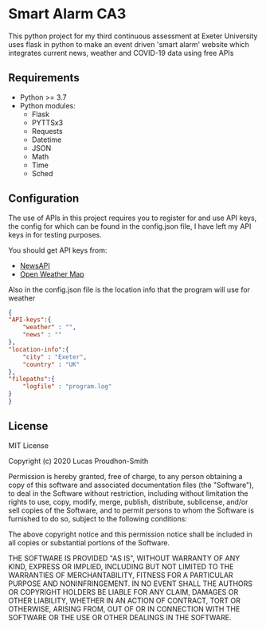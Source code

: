 # Smart Alarm CA3

This python project for my third continuous assessment at Exeter University uses flask in python to make an event driven 'smart alarm' website which integrates current news, weather and COVID-19 data using free APIs
## Requirements
* Python >= 3.7
* Python modules:
  * Flask
  * PYTTSx3
  * Requests
  * Datetime
  * JSON
  * Math
  * Time
  * Sched

## Configuration
The use of APIs in this project requires you to register for and use API keys, the config for which can be found in the config.json file, I have left my API keys in for testing purposes.

You should get API keys from:
* [NewsAPI](https://newsapi.org/)
* [Open Weather Map](https://openweathermap.org/)

Also in the config.json file is the location info that the program will use for weather

```JSON
{
"API-keys":{
    "weather" : "",
    "news" : ""
},
"location-info":{
    "city" : "Exeter",
    "country" : "UK"
},
"filepaths":{
    "logfile" : "program.log"
}
}
```

## License
MIT License

Copyright (c) 2020 Lucas Proudhon-Smith

Permission is hereby granted, free of charge, to any person obtaining a copy
of this software and associated documentation files (the "Software"), to deal
in the Software without restriction, including without limitation the rights
to use, copy, modify, merge, publish, distribute, sublicense, and/or sell
copies of the Software, and to permit persons to whom the Software is
furnished to do so, subject to the following conditions:

The above copyright notice and this permission notice shall be included in all
copies or substantial portions of the Software.

THE SOFTWARE IS PROVIDED "AS IS", WITHOUT WARRANTY OF ANY KIND, EXPRESS OR
IMPLIED, INCLUDING BUT NOT LIMITED TO THE WARRANTIES OF MERCHANTABILITY,
FITNESS FOR A PARTICULAR PURPOSE AND NONINFRINGEMENT. IN NO EVENT SHALL THE
AUTHORS OR COPYRIGHT HOLDERS BE LIABLE FOR ANY CLAIM, DAMAGES OR OTHER
LIABILITY, WHETHER IN AN ACTION OF CONTRACT, TORT OR OTHERWISE, ARISING FROM,
OUT OF OR IN CONNECTION WITH THE SOFTWARE OR THE USE OR OTHER DEALINGS IN THE
SOFTWARE.